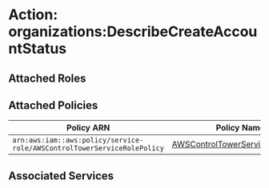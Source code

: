 # Action: organizations:DescribeCreateAccountStatus

## Attached Roles

## Attached Policies

| Policy ARN | Policy Name |
|------------|-------------|
| `arn:aws:iam::aws:policy/service-role/AWSControlTowerServiceRolePolicy` | [AWSControlTowerServiceRolePolicy](../policies.md#awscontroltowerservicerolepolicy) |

## Associated Services

